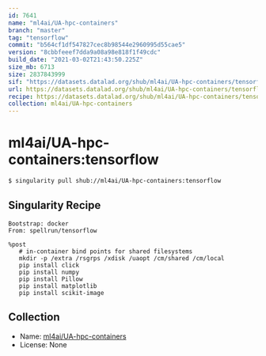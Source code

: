 ```yaml
---
id: 7641
name: "ml4ai/UA-hpc-containers"
branch: "master"
tag: "tensorflow"
commit: "b564cf1df547827cec8b98544e2960995d55cae5"
version: "8cbbfeeef7dda9a08a98e818f1f49cdc"
build_date: "2021-03-02T21:43:50.225Z"
size_mb: 6713
size: 2837843999
sif: "https://datasets.datalad.org/shub/ml4ai/UA-hpc-containers/tensorflow/2021-03-02-b564cf1d-8cbbfeee/8cbbfeeef7dda9a08a98e818f1f49cdc.simg"
url: https://datasets.datalad.org/shub/ml4ai/UA-hpc-containers/tensorflow/2021-03-02-b564cf1d-8cbbfeee/
recipe: https://datasets.datalad.org/shub/ml4ai/UA-hpc-containers/tensorflow/2021-03-02-b564cf1d-8cbbfeee/Singularity
collection: ml4ai/UA-hpc-containers
---
```


# ml4ai/UA-hpc-containers:tensorflow

```bash
$ singularity pull shub://ml4ai/UA-hpc-containers:tensorflow
```

## Singularity Recipe

```singularity
Bootstrap: docker
From: spellrun/tensorflow

%post
   # in-container bind points for shared filesystems
   mkdir -p /extra /rsgrps /xdisk /uaopt /cm/shared /cm/local
   pip install click
   pip install numpy
   pip install Pillow
   pip install matplotlib
   pip install scikit-image
```

## Collection

 - Name: [ml4ai/UA-hpc-containers](https://github.com/ml4ai/UA-hpc-containers)
 - License: None

